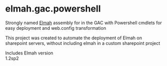 elmah.gac.powershell
====================

Strongly named [Elmah](http://code.google.com/p/elmah/) assembly for in the GAC with Powershell cmdlets for easy deployment and web.config transformation

This project was created to automate the deployment of Elmah on sharepoint servers, without including elmah in a custom sharepoint project

Includes 
Elmah 
version   
1.2sp2 

